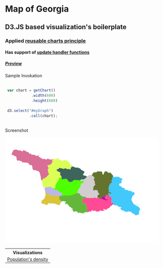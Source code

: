 # Map of Georgia

## D3.JS based visualization's boilerplate 

### Applied [reusable charts principle](https://bost.ocks.org/mike/chart/) 

#### Has support of  [update handler functions](https://www.toptal.com/d3-js/towards-reusable-d3-js-charts)

##### [Preview](https://bumbeishvili.github.io/d3js-boilerplates/Maps/Georgia/index.html)

Sample Invokation
```javascript

 var chart = getChart()
            .width(600)
            .height(600)

 d3.select("#myGraph")
           .call(chart);
            

```


Screenshot

![](https://raw.githubusercontent.com/bumbeishvili/Assets/master/Projects/D3/d3-boilerplates/mapofGeorgia.png)



<table>
 <tr>
   <th>Visualizations</th>
 </tr>
 
   <tr>
      <td>
         <a href="https://bumbeishvili.github.io/geo-vis/populationPerRegions/">Population's density</a>
      </td>
   </tr>
</table>
